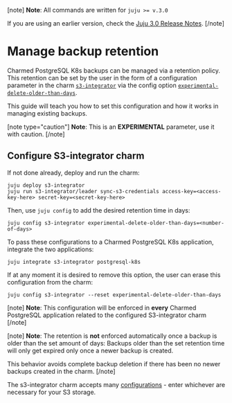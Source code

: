 [note]
**Note**: All commands are written for `juju >= v.3.0`

If you are using an earlier version, check the [Juju 3.0 Release Notes](https://juju.is/docs/juju/roadmap#heading--juju-3-0-0---22-oct-2022).
[/note]

# Manage backup retention

Charmed PostgreSQL K8s backups can be managed via a retention policy. This retention can be set by the user in the form of a configuration parameter in the charm [`s3-integrator`](https://charmhub.io/s3-integrator) via the config option  [`experimental-delete-older-than-days`](https://charmhub.io/s3-integrator/configuration?channel=latest/edge#experimental-delete-older-than-days).

This guide will teach you how to set this configuration and how it works in managing existing backups.

[note type="caution"]
**Note**: This is an **EXPERIMENTAL** parameter, use it with caution.
[/note]

## Configure S3-integrator charm
If not done already, deploy and run the charm:
```shell
juju deploy s3-integrator
juju run s3-integrator/leader sync-s3-credentials access-key=<access-key-here> secret-key=<secret-key-here>
```
Then, use `juju config` to add the desired retention time in days:
```shell
juju config s3-integrator experimental-delete-older-than-days=<number-of-days>
```
To pass these configurations to a Charmed PostgreSQL K8s application, integrate the two applications:
```shell
juju integrate s3-integrator postgresql-k8s
```
If at any moment it is desired to remove this option, the user can erase this configuration from the charm:
```shell
juju config s3-integrator --reset experimental-delete-older-than-days
```
[note] 
**Note**: This configuration will be enforced in **every** Charmed PostgreSQL application related to the configured S3-integrator charm
[/note]

[note] 
**Note**: The retention is **not** enforced automatically once a backup is older than the set amount of days: Backups older than the set retention time will only get expired only once a newer backup is created.

This behavior avoids complete backup deletion if there has been no newer backups created in the charm.
[/note]

The s3-integrator charm accepts many [configurations](https://charmhub.io/s3-integrator/configure) - enter whichever are necessary for your S3 storage.